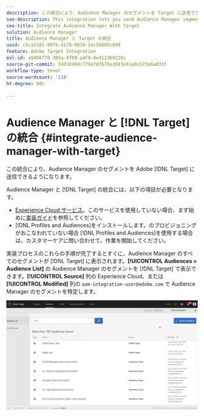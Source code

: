 ```yaml
---
description: この統合により、Audience Manager のセグメントを Target に送信できるようになります。
seo-description: This integration lets you send Audience Manager segments to Target.
seo-title: Integrate Audience Manager With Target
solution: Audience Manager
title: Audience Manager と Target の統合
uuid: c5ca2101-99fb-4178-9839-3ec5b605c040
feature: Adobe Target Integration
exl-id: a8486778-305a-4f09-a4f8-0e412369228c
source-git-commit: 34d3699dc779af8fb76a3693e91a0cb73a6a033f
workflow-type: tm+mt
source-wordcount: '118'
ht-degree: 90%

---
```


# Audience Manager と [!DNL Target] の統合  {#integrate-audience-manager-with-target}

この統合により、Audience Manager のセグメントを Adobe [!DNL Target] に送信できるようになります。

Audience Manager と [!DNL Target] の統合には、以下の項目が必要となります。

* [Experience Cloud サービス](https://experienceleague.adobe.com/docs/id-service/using/home.html?lang=ja)。このサービスを使用していない場合、まず始めに[実装ガイド](https://experienceleague.adobe.com/docs/id-service/using/implementation/implementation-guides.html?lang=ja)を参照してください。
* [!DNL Profiles and Audiences]をインストールします。のプロビジョニングがおこなわれていない場合 [!DNL Profiles and Audiences]を使用する場合は、カスタマーケアに問い合わせて、作業を開始してください。

実装プロセスのこれらの手順が完了するとすぐに、Audience Manager のすべてのセグメントが [!DNL Target] に表示されます。**[!UICONTROL Audiences > Audience List]** の Audience Manager のセグメントを [!DNL Target] で表示できます。**[!UICONTROL Source]** 列の Experience Cloud、または **[!UICONTROL Modified]** 列の `aam-integration-user@adobe.com` で Audience Manager のセグメントを特定します。

![](../assets/target.png)
